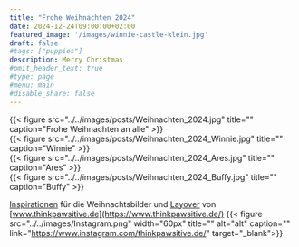 ```yaml
---
title: "Frohe Weihnachten 2024"
date: 2024-12-24T09:00:00+02:00
featured_image: '/images/winnie-castle-klein.jpg'
draft: false
#tags: ["puppies"]
description: Merry Christmas
#omit_header_text: true
#type: page
#menu: main
#disable_share: false
---
```


{{< figure src="../../images/posts/Weihnachten_2024.jpg" title="" caption="Frohe Weihnachten an alle" >}}  
{{< figure src="../../images/posts/Weihnachten_2024_Winnie.jpg" title="" caption="Winnie" >}}  
{{< figure src="../../images/posts/Weihnachten_2024_Ares.jpg" title="" caption="Ares" >}}  
{{< figure src="../../images/posts/Weihnachten_2024_Buffy.jpg" title="" caption="Buffy" >}}  

[Inspirationen](https://www.youtube.com/watch?v=YYz3xO9WM_A) für die Weihnachtsbilder und [Layover](https://www.youtube.com/watch?v=cGwAZa8qiJY) von [www.thinkpawsitive.de](https://www.thinkpawsitive.de/) {{< figure src="../../images/Instagram.png" width="60px" title="" alt="alt" caption="" link="https://www.instagram.com/thinkpawsitive.de/" target="_blank">}}
